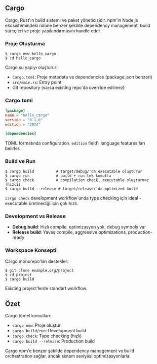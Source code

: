 ## Cargo

Cargo, Rust'ın build sistemi ve paket yöneticisidir. npm'in Node.js ekosistemindeki rolüne benzer şekilde dependency management, build süreçleri ve proje yapılandırmasını handle eder.

### Proje Oluşturma

```console
$ cargo new hello_cargo
$ cd hello_cargo
```

Cargo şu yapıyı oluşturur:
- `Cargo.toml`: Proje metadata ve dependencies (package.json benzeri)
- `src/main.rs`: Entry point
- Git repository (varsa existing repo'da override edilmez)

### Cargo.toml

```toml
[package]
name = "hello_cargo"
version = "0.1.0"
edition = "2024"

[dependencies]
```

TOML formatında configuration. `edition` field'ı language features'ları belirler.

### Build ve Run

```console
$ cargo build          # target/debug/'da executable oluşturur
$ cargo run            # build + run tek komutta
$ cargo check          # compilation check, executable oluşturmaz (hızlı)
$ cargo build --release # target/release/'da optimized build
```

`cargo check` development workflow'unda type checking için ideal - executable üretmediği için çok hızlı.

### Development vs Release

- **Debug build**: Hızlı compile, optimizasyon yok, debug symbols var
- **Release build**: Yavaş compile, aggressive optimizations, production-ready

### Workspace Konsepti

Cargo monorepo'ları destekler:

```console
$ git clone example.org/project
$ cd project
$ cargo build
```

Existing project'lerde standart workflow.

## Özet

Cargo temel komutları:
- `cargo new`: Proje oluştur
- `cargo build/run`: Development build
- `cargo check`: Type checking (hızlı)
- `cargo build --release`: Production build

Cargo npm'e benzer şekilde dependency management ve build orchestration sağlar, ancak sistem seviyesi optimizasyonlarla.
